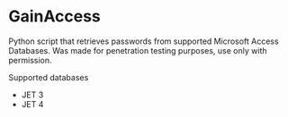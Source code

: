 # GainAccess
Python script that retrieves passwords from supported Microsoft Access Databases.
Was made for penetration testing purposes, use only with permission.

Supported databases
- JET 3
- JET 4
